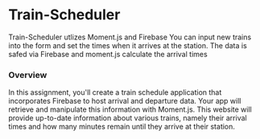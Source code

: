 # Train-Scheduler
Train-Scheduler utlizes Moment.js and Firebase
You can input new trains into the form and set the times when it arrives at the station.
The data is safed via Firebase and moment.js calculate the arrival times

### Overview

In this assignment, you'll create a train schedule application that incorporates Firebase to host arrival and departure data. Your app will retrieve and manipulate this information with Moment.js. This website will provide up-to-date information about various trains, namely their arrival times and how many minutes remain until they arrive at their station.
